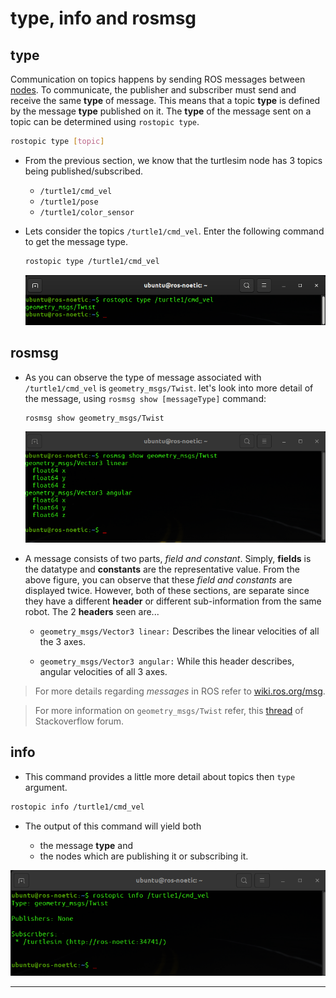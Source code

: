 # type, info and rosmsg

## type

Communication on topics happens by sending ROS messages between [nodes](http://wiki.ros.org/Nodes). To communicate, the publisher and subscriber must send and receive the same **type** of message. This means that a topic **type** is defined by the message **type** published on it. The **type** of the message sent on a topic can be determined using `rostopic type`. 

```bash
rostopic type [topic]
```

- From the previous section, we know that the turtlesim node has 3 topics being published/subscribed. 

    - `/turtle1/cmd_vel`
    - `/turtle1/pose`
    - `/turtle1/color_sensor`

- Lets consider the topics `/turtle1/cmd_vel`. Enter the following command to get the message type.

    ```bash
    rostopic type /turtle1/cmd_vel
    ```

    ![rostopic-type.png](rostopic-type.png)

## rosmsg

- As you can observe the type of message associated with `/turtle1/cmd_vel` is `geometry_msgs/Twist`. let's look into more detail of the message, using `rosmsg show [messageType]` command: 

    ```bash
    rosmsg show geometry_msgs/Twist
    ```
    ![rosmsg-show.png](rosmsg-show.png)

- A message consists of two parts, _field and constant_. Simply, **fields** is the datatype and **constants** are the representative value. From the above figure, you can observe that these _field and constants_ are displayed twice. However, both of these sections, are separate since they have a different **header** or different sub-information from the same robot. The 2 **headers** seen are...

    - `geometry_msgs/Vector3 linear:` Describes the linear velocities of all the 3 axes.

    - `geometry_msgs/Vector3 angular:` While this header describes, angular velocities of all 3 axes.

> For more details regarding _messages_ in ROS refer to [wiki.ros.org/msg](http://wiki.ros.org/msg).

> For more information on `geometry_msgs/Twist` refer, this [thread](https://stackoverflow.com/questions/50976281/what-do-x-y-and-z-mean-in-geometry-msgs-twist-message-in-ros) of Stackoverflow forum.

## info

- This command provides a little more detail about topics then `type` argument. 

```bash
rostopic info /turtle1/cmd_vel
```

- The output of this command will yield both

    - the message **type** and
    - the nodes which are publishing it or subscribing it.

![rostopic-info.png](rostopic-info.png)

---

